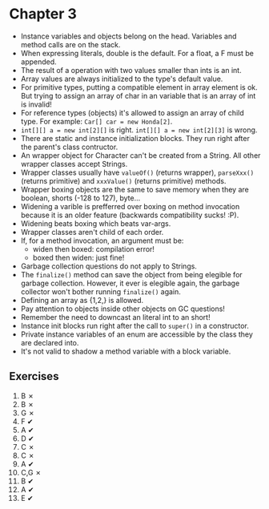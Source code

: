 Chapter 3
=========

* Instance variables and objects belong on the head. Variables and method calls are on the stack.
* When expressing literals, double is the default. For a float, a F must be appended.
* The result of a operation with two values smaller than ints is an int.
* Array values are always initialized to the type's default value.
* For primitive types, putting a compatible element in array element is ok. But trying to assign an array of char in an variable that is an array of int is invalid!
* For reference types (objects) it's allowed to assign an array of child type. For example: `Car[] car = new Honda[2]`.
* `int[][] a = new int[2][]` is right. `int[][] a = new int[2][3]` is wrong.
* There are static and instance initialization blocks. They run right after the parent's class contructor.
* An wrapper object for Character can't be created from a String. All other wrapper classes accept Strings.
* Wrapper classes usually have `valueOf()` (returns wrapper), `parseXxx()` (returns primitive) and `xxxValue()` (returns primitive) methods.
* Wrapper boxing objects are the same to save memory when they are boolean, shorts (-128 to 127), byte...
* Widening a varible is prefferred over boxing on method invocation because it is an older feature (backwards compatibility sucks! :P).
* Widening beats boxing which beats var-args.
* Wrapper classes aren't child of each order.
* If, for a method invocation, an argument must be:
    - widen then boxed: compilation error!
    - boxed then widen: just fine!
* Garbage collection questions do not apply to Strings.
* The `finalize()` method can save the object from being elegible for garbage collection. However, it ever is elegible again, the garbage collector won't bother running `finalize()` again.
* Defining an array as {1,2,} is allowed.
* Pay attention to objects inside other objects on GC questions!
* Remember the need to downcast an literal int to an short!
* Instance init blocks run right after the call to `super()` in a constructor.
* Private instance variables of an enum are accessible by the class they are declared into.
* It's not valid to shadow a method variable with a block variable.

Exercises
---------

1.  B   ✗
2.  B   ✗
3.  G   ✗
4.  F   ✔
5.  A   ✔
6.  D   ✔
7.  C   ✗
8.  C   ✗
9.  A   ✔
10. C,G ✗
11. B   ✔
12. A   ✔
13. E   ✔
